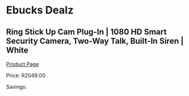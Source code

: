 
# Ebucks Dealz
## Ring Stick Up Cam Plug-In | 1080 HD Smart Security Camera, Two-Way Talk, Built-In Siren | White
[Product Page](https://www.ebucks.com/web/shop/productSelected.do?prodId=1170926614&catId=1170874557)

Price: R2049.00

Savings: 


	